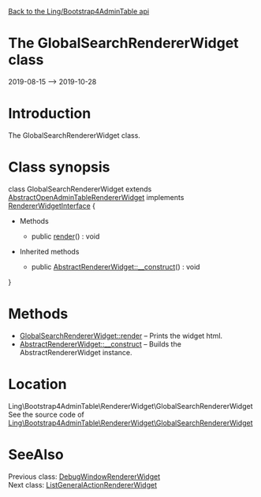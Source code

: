 [Back to the Ling/Bootstrap4AdminTable api](https://github.com/lingtalfi/Bootstrap4AdminTable/blob/master/doc/api/Ling/Bootstrap4AdminTable.md)



The GlobalSearchRendererWidget class
================
2019-08-15 --> 2019-10-28






Introduction
============

The GlobalSearchRendererWidget class.



Class synopsis
==============


class <span class="pl-k">GlobalSearchRendererWidget</span> extends [AbstractOpenAdminTableRendererWidget](https://github.com/lingtalfi/Bootstrap4AdminTable/blob/master/doc/api/Ling/Bootstrap4AdminTable/RendererWidget/AbstractOpenAdminTableRendererWidget.md) implements [RendererWidgetInterface](https://github.com/lingtalfi/Bootstrap4AdminTable/blob/master/doc/api/Ling/Bootstrap4AdminTable/RendererWidget/RendererWidgetInterface.md) {

- Methods
    - public [render](https://github.com/lingtalfi/Bootstrap4AdminTable/blob/master/doc/api/Ling/Bootstrap4AdminTable/RendererWidget/GlobalSearchRendererWidget/render.md)() : void

- Inherited methods
    - public [AbstractRendererWidget::__construct](https://github.com/lingtalfi/Bootstrap4AdminTable/blob/master/doc/api/Ling/Bootstrap4AdminTable/RendererWidget/AbstractRendererWidget/__construct.md)() : void

}






Methods
==============

- [GlobalSearchRendererWidget::render](https://github.com/lingtalfi/Bootstrap4AdminTable/blob/master/doc/api/Ling/Bootstrap4AdminTable/RendererWidget/GlobalSearchRendererWidget/render.md) &ndash; Prints the widget html.
- [AbstractRendererWidget::__construct](https://github.com/lingtalfi/Bootstrap4AdminTable/blob/master/doc/api/Ling/Bootstrap4AdminTable/RendererWidget/AbstractRendererWidget/__construct.md) &ndash; Builds the AbstractRendererWidget instance.





Location
=============
Ling\Bootstrap4AdminTable\RendererWidget\GlobalSearchRendererWidget<br>
See the source code of [Ling\Bootstrap4AdminTable\RendererWidget\GlobalSearchRendererWidget](https://github.com/lingtalfi/Bootstrap4AdminTable/blob/master/RendererWidget/GlobalSearchRendererWidget.php)



SeeAlso
==============
Previous class: [DebugWindowRendererWidget](https://github.com/lingtalfi/Bootstrap4AdminTable/blob/master/doc/api/Ling/Bootstrap4AdminTable/RendererWidget/DebugWindowRendererWidget.md)<br>Next class: [ListGeneralActionRendererWidget](https://github.com/lingtalfi/Bootstrap4AdminTable/blob/master/doc/api/Ling/Bootstrap4AdminTable/RendererWidget/ListGeneralActionRendererWidget.md)<br>
